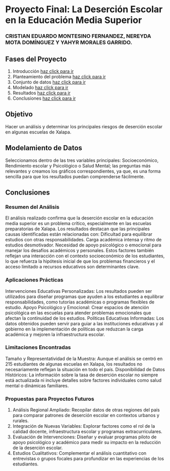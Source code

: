 # Proyecto Final: La Deserción Escolar en la Educación Media Superior
### CRISTIAN EDUARDO MONTESINO FERNANDEZ, NEREYDA MOTA DOMÍNGUEZ Y YAHYR MORALES GARRIDO.
## Fases del Proyecto
1. Introducción [haz click para ir](Introducción.md)
2. Planteamiento del problema [haz click para ir](Planteamientodelproblema.md)
4. Conjunto de datos [haz click para ir](Conjuntodedatos.md)
5. Modelado [haz click para ir](Modelado.md)
6. Resultados [haz click para ir](Resultados.md)
7. Conclusiones [haz click para ir](Conclusiones.md)

## Objetivo
Hacer un análisis y determinar los principales riesgos de deserción escolar en algunas escuelas de Xalapa.

## Modelamiento de Datos
Seleccionamos dentro de las tres variables principales: Socioeconómico, Rendimiento escolar y Psicológico o Salud Mental; las preguntas más relevantes y creamos los gráficos correspondientes, ya que, es una forma sencilla para que los resultados puedan comprenderse fácilmente.
## Conclusiones
### Resumen del Análisis
El análisis realizado confirma que la deserción escolar en la educación media superior es un problema crítico, especialmente en las escuelas preparatorias de Xalapa. Los resultados destacan que las principales causas identificadas están relacionadas con:
Dificultad para equilibrar estudios con otras responsabilidades.
Carga académica intensa y ritmo de estudios desmotivador.
Necesidad de apoyo psicológico o emocional para manejar los desafíos académicos y personales.
Estos factores también reflejan una interacción con el contexto socioeconómico de los estudiantes, lo que refuerza la hipótesis inicial de que los problemas financieros y el acceso limitado a recursos educativos son determinantes clave.
### Aplicaciones Prácticas
Intervenciones Educativas Personalizadas: Los resultados pueden ser utilizados para diseñar programas que ayuden a los estudiantes a equilibrar responsabilidades, como tutorías académicas o programas flexibles de estudio.
Apoyo Psicológico y Emocional: Crear espacios de atención psicológica en las escuelas para atender problemas emocionales que afectan la continuidad de los estudios.
Políticas Educativas Informadas: Los datos obtenidos pueden servir para guiar a las instituciones educativas y al gobierno en la implementación de políticas que reduzcan la carga académica y mejoren la infraestructura escolar.
### Limitaciones Encontradas
Tamaño y Representatividad de la Muestra: Aunque el análisis se centró en 215 estudiantes de algunas escuelas en Xalapa, los resultados no necesariamente reflejan la situación en todo el país.
Disponibilidad de Datos Históricos: La información sobre la tasa de deserción escolar no siempre está actualizada ni incluye detalles sobre factores individuales como salud mental o dinámicas familiares.
### Propuestas para Proyectos Futuros
1. Análisis Regional Ampliado: Recopilar datos de otras regiones del país para comparar patrones de deserción escolar en contextos urbanos y rurales.
2. Integración de Nuevas Variables: Explorar factores como el rol de la calidad docente, infraestructura escolar y programas extracurriculares.
4. Evaluación de Intervenciones: Diseñar y evaluar programas piloto de apoyo psicológico y académico para medir su impacto en la reducción de la deserción escolar.
5. Estudios Cualitativos: Complementar el análisis cuantitativo con entrevistas o grupos focales para profundizar en las experiencias de los estudiantes.
